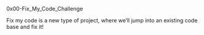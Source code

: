  0x00-Fix_My_Code_Challenge

Fix my code is a new type of project, where we’ll jump into an existing code base and fix it!

